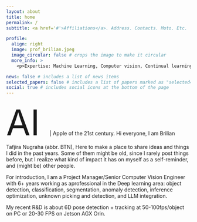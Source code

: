 ```yaml
---
layout: about
title: home
permalink: /
subtitle: <a href='#'>Affiliations</a>. Address. Contacts. Moto. Etc.

profile:
  align: right
  image: prof_brilian.jpeg
  image_circular: false # crops the image to make it circular
  more_info: >
    <p>Expertise: Machine Learning, Computer vision, Continual learning, Edge inference, LLM, Generalized Instance Segmentation, Unsupervised learning for defect detection.</p>

news: false # includes a list of news items
selected_papers: false # includes a list of papers marked as "selected={true}"
social: true # includes social icons at the bottom of the page
---
```


<span style="font-size:10vw"> AI </span> | Apple of the 21st century. Hi everyone, I am Brilian Tafjira Nugraha (abbr. BTN), Here to make a place to share ideas and things I did in the past years. Some of them might be old, since I rarely post things before, but I realize what kind of impact it has on myself as a self-reminder, and (might be) other people.

For introduction, I am a Project Manager/Senior Computer Vision Engineer with 6+ years working as aprofessional in the Deep learning area: object detection, classification, segmentation, anomaly detection, inference optimization, unknown picking and detection, and LLM integration.

My recent R&D is about 6D pose detection + tracking at 50-100fps/object on PC or 20-30 FPS on Jetson AGX Orin.
